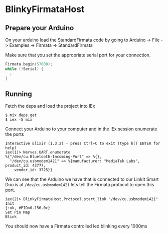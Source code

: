 # BlinkyFirmataHost

## Prepare your Arduino
On your arduino load the StandardFirmata code by going to
Arduino -> File -> Examples -> Firmata -> StandardFirmata

Make sure that you set the appropriate serial port for your connection.

```c
Firmata.begin(57600);
while (!Serial) {
  ;
}
```

## Running

Fetch the deps and load the project into IEx

```
$ mix deps.get
$ iex -S mix
```

Connect your Arduino to your computer and in the IEx session enumerate the ports

```
Interactive Elixir (1.3.2) - press Ctrl+C to exit (type h() ENTER for help)
iex(1)> Nerves.UART.enumerate
%{"/dev/cu.Bluetooth-Incoming-Port" => %{},
  "/dev/cu.usbmodem1421" => %{manufacturer: "MediaTek Labs", product_id: 43777,
    vendor_id: 3725}}
```

We can see that the Arduino we have that is connected to our LinkIt Smart Duo
is at `/dev/cu.usbmodem1421` lets tell the Firmata protocol to open this port.

```
iex(2)> BlinkyFirmataHost.Protocol.start_link "/dev/cu.usbmodem1421"
Init
{:ok, #PID<0.156.0>}
Set Pin Map
Blink
```

You should now have a Firmata controlled led blinking every 1000ms
